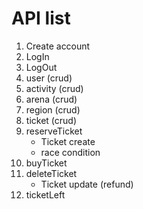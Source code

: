 # API list
1. Create account
2. LogIn
3. LogOut
4. user (crud)
5. activity (crud)
6. arena (crud)
7. region (crud)
8. ticket (crud)
9. reserveTicket
    * Ticket create
    * race condition
10. buyTicket
11. deleteTicket
    * Ticket update (refund)
12. ticketLeft

